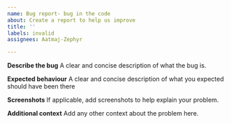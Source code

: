 ```yaml
---
name: Bug report- bug in the code
about: Create a report to help us improve
title: ''
labels: invalid
assignees: Aatmaj-Zephyr

---
```


**Describe the bug**
A clear and concise description of what the bug is.

**Expected behaviour**
A clear and concise description of what you expected should have been there

**Screenshots**
If applicable, add screenshots to help explain your problem.


**Additional context**
Add any other context about the problem here.
